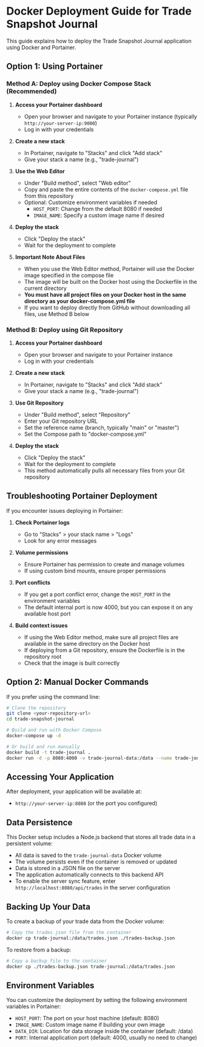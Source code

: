 
# Docker Deployment Guide for Trade Snapshot Journal

This guide explains how to deploy the Trade Snapshot Journal application using Docker and Portainer.

## Option 1: Using Portainer

### Method A: Deploy using Docker Compose Stack (Recommended)

1. **Access your Portainer dashboard**
   - Open your browser and navigate to your Portainer instance (typically `http://your-server-ip:9000`)
   - Log in with your credentials

2. **Create a new stack**
   - In Portainer, navigate to "Stacks" and click "Add stack"
   - Give your stack a name (e.g., "trade-journal")

3. **Use the Web Editor**
   - Under "Build method", select "Web editor"
   - Copy and paste the entire contents of the `docker-compose.yml` file from this repository
   - Optional: Customize environment variables if needed
     - `HOST_PORT`: Change from the default 8080 if needed
     - `IMAGE_NAME`: Specify a custom image name if desired

4. **Deploy the stack**
   - Click "Deploy the stack"
   - Wait for the deployment to complete

5. **Important Note About Files**
   - When you use the Web Editor method, Portainer will use the Docker image specified in the compose file
   - The image will be built on the Docker host using the Dockerfile in the current directory
   - **You must have all project files on your Docker host in the same directory as your docker-compose.yml file**
   - If you want to deploy directly from GitHub without downloading all files, use Method B below

### Method B: Deploy using Git Repository

1. **Access your Portainer dashboard**
   - Open your browser and navigate to your Portainer instance
   - Log in with your credentials

2. **Create a new stack**
   - In Portainer, navigate to "Stacks" and click "Add stack"
   - Give your stack a name (e.g., "trade-journal")

3. **Use Git Repository**
   - Under "Build method", select "Repository"
   - Enter your Git repository URL
   - Set the reference name (branch, typically "main" or "master")
   - Set the Compose path to "docker-compose.yml"

4. **Deploy the stack**
   - Click "Deploy the stack"
   - Wait for the deployment to complete
   - This method automatically pulls all necessary files from your Git repository

## Troubleshooting Portainer Deployment

If you encounter issues deploying in Portainer:

1. **Check Portainer logs**
   - Go to "Stacks" > your stack name > "Logs"
   - Look for any error messages

2. **Volume permissions**
   - Ensure Portainer has permission to create and manage volumes
   - If using custom bind mounts, ensure proper permissions

3. **Port conflicts**
   - If you get a port conflict error, change the `HOST_PORT` in the environment variables
   - The default internal port is now 4000, but you can expose it on any available host port

4. **Build context issues**
   - If using the Web Editor method, make sure all project files are available in the same directory on the Docker host
   - If deploying from a Git repository, ensure the Dockerfile is in the repository root
   - Check that the image is built correctly

## Option 2: Manual Docker Commands

If you prefer using the command line:

```bash
# Clone the repository
git clone <your-repository-url>
cd trade-snapshot-journal

# Build and run with Docker Compose
docker-compose up -d

# Or build and run manually
docker build -t trade-journal .
docker run -d -p 8080:4000 -v trade-journal-data:/data --name trade-journal trade-journal
```

## Accessing Your Application

After deployment, your application will be available at:
- `http://your-server-ip:8080` (or the port you configured)

## Data Persistence

This Docker setup includes a Node.js backend that stores all trade data in a persistent volume:

- All data is saved to the `trade-journal-data` Docker volume
- The volume persists even if the container is removed or updated
- Data is stored in a JSON file on the server
- The application automatically connects to this backend API
- To enable the server sync feature, enter `http://localhost:8080/api/trades` in the server configuration

## Backing Up Your Data

To create a backup of your trade data from the Docker volume:

```bash
# Copy the trades.json file from the container
docker cp trade-journal:/data/trades.json ./trades-backup.json
```

To restore from a backup:

```bash
# Copy a backup file to the container
docker cp ./trades-backup.json trade-journal:/data/trades.json
```

## Environment Variables

You can customize the deployment by setting the following environment variables in Portainer:

- `HOST_PORT`: The port on your host machine (default: 8080)
- `IMAGE_NAME`: Custom image name if building your own image
- `DATA_DIR`: Location for data storage inside the container (default: /data)
- `PORT`: Internal application port (default: 4000, usually no need to change)
